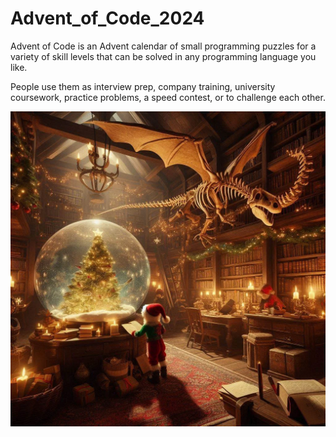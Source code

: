 # Advent_of_Code_2024

Advent of Code is an Advent calendar of small programming puzzles for a variety of skill levels that can be solved in any programming language you like. 

People use them as interview prep, company training, university coursework, practice problems, a speed contest, or to challenge each other.

![ai_art](./factory.webp)